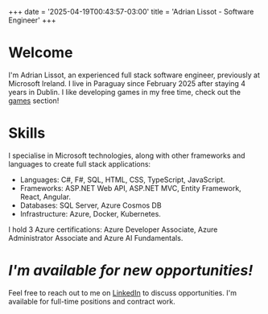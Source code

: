 +++
date = '2025-04-19T00:43:57-03:00'
title = 'Adrian Lissot - Software Engineer'
+++
# Welcome

I'm Adrian Lissot, an experienced full stack software engineer, previously at Microsoft Ireland. I live in Paraguay since February 2025 after staying 4 years in Dublin.
I like developing games in my free time, check out the [games](./games) section!

# Skills

I specialise in Microsoft technologies, along with other frameworks and languages to create full stack applications:
- Languages: C#, F#, SQL, HTML, CSS, TypeScript, JavaScript.
- Frameworks: ASP.NET Web API, ASP.NET MVC, Entity Framework, React, Angular.
- Databases: SQL Server, Azure Cosmos DB
- Infrastructure: Azure, Docker, Kubernetes.

I hold 3 Azure certifications: Azure Developer Associate, Azure Administrator Associate and Azure AI Fundamentals.

# *I'm available for new opportunities!*

Feel free to reach out to me on [LinkedIn](https://www.linkedin.com/in/adrian-lissot-5a6981119/) to discuss opportunities. I'm available for full-time positions and contract work.
